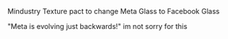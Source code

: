 Mindustry Texture pact to change Meta Glass to Facebook Glass

"Meta is evolving just backwards!" 
im not sorry for this
